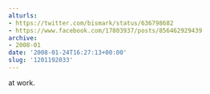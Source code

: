 ```yaml
---
alturls:
- https://twitter.com/bismark/status/636798682
- https://www.facebook.com/17803937/posts/856462929439
archive:
- 2008-01
date: '2008-01-24T16:27:13+00:00'
slug: '1201192033'
---
```


at work.

